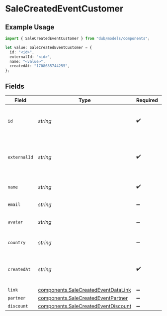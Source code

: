 # SaleCreatedEventCustomer

## Example Usage

```typescript
import { SaleCreatedEventCustomer } from "dub/models/components";

let value: SaleCreatedEventCustomer = {
  id: "<id>",
  externalId: "<id>",
  name: "<value>",
  createdAt: "1708635744255",
};
```

## Fields

| Field                                                                                      | Type                                                                                       | Required                                                                                   | Description                                                                                |
| ------------------------------------------------------------------------------------------ | ------------------------------------------------------------------------------------------ | ------------------------------------------------------------------------------------------ | ------------------------------------------------------------------------------------------ |
| `id`                                                                                       | *string*                                                                                   | :heavy_check_mark:                                                                         | The unique identifier of the customer in Dub.                                              |
| `externalId`                                                                               | *string*                                                                                   | :heavy_check_mark:                                                                         | Unique identifier for the customer in the client's app.                                    |
| `name`                                                                                     | *string*                                                                                   | :heavy_check_mark:                                                                         | Name of the customer.                                                                      |
| `email`                                                                                    | *string*                                                                                   | :heavy_minus_sign:                                                                         | Email of the customer.                                                                     |
| `avatar`                                                                                   | *string*                                                                                   | :heavy_minus_sign:                                                                         | Avatar URL of the customer.                                                                |
| `country`                                                                                  | *string*                                                                                   | :heavy_minus_sign:                                                                         | Country of the customer.                                                                   |
| `createdAt`                                                                                | *string*                                                                                   | :heavy_check_mark:                                                                         | The date the customer was created.                                                         |
| `link`                                                                                     | [components.SaleCreatedEventDataLink](../../models/components/salecreatedeventdatalink.md) | :heavy_minus_sign:                                                                         | N/A                                                                                        |
| `partner`                                                                                  | [components.SaleCreatedEventPartner](../../models/components/salecreatedeventpartner.md)   | :heavy_minus_sign:                                                                         | N/A                                                                                        |
| `discount`                                                                                 | [components.SaleCreatedEventDiscount](../../models/components/salecreatedeventdiscount.md) | :heavy_minus_sign:                                                                         | N/A                                                                                        |